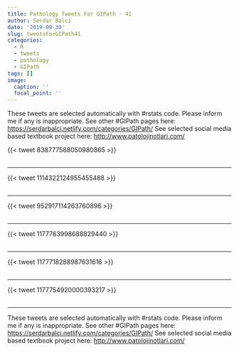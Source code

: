 ```yaml
---
title: Pathology Tweets For GIPath - 41
author: Serdar Balci
date: '2019-09-30'
slug: tweetsForGIPath41
categories:
  - R
  - tweets
  - pathology
  - GIPath
tags: []
image:
  caption: ''
  focal_point: ''
---
```



These tweets are selected automatically with #rstats code. Please inform me if any is inappropriate.
See other #GIPath pages here: https://serdarbalci.netlify.com/categories/GIPath/ 
See selected social media based textbook project here: http://www.patolojinotlari.com/

{{< tweet 838777588050980865 >}}
<br>
<br>
<hr>
{{< tweet 1114322124955455488 >}}
<br>
<br>
<hr>
{{< tweet 952917114263760896 >}}
<br>
<br>
<hr>
{{< tweet 1177763998688829440 >}}
<br>
<br>
<hr>
{{< tweet 1177718288987631616 >}}
<br>
<br>
<hr>
{{< tweet 1177754920000393217 >}}
<br>
<br>
<hr>


These tweets are selected automatically with #rstats code. Please inform me if any is inappropriate.
See other #GIPath pages here: https://serdarbalci.netlify.com/categories/GIPath/ 
See selected social media based textbook project here: http://www.patolojinotlari.com/
